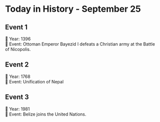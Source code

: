 # Today in History - September 25

## Event 1
📅 Year: 1396  
📝 Event: Ottoman Emperor Bayezid I defeats a Christian army at the Battle of Nicopolis.

## Event 2
📅 Year: 1768  
📝 Event: Unification of Nepal

## Event 3
📅 Year: 1981  
📝 Event: Belize joins the United Nations.

